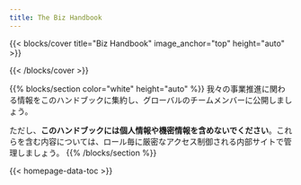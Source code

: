 ```yaml
---
title: The Biz Handbook
---
```


{{< blocks/cover title="Biz Handbook" image_anchor="top"
height="auto" >}}

{{< /blocks/cover >}}

{{% blocks/section color="white" height="auto" %}}
我々の事業推進に関わる情報をこのハンドブックに集約し、グローバルのチームメンバーに公開しましょう。

ただし、**このハンドブックには個人情報や機密情報を含めないでください**。これらを含む内容については、ロール毎に厳密なアクセス制御される内部サイトで管理しましょう。
{{% /blocks/section %}}

{{< homepage-data-toc >}}